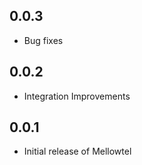## 0.0.3

* Bug fixes

## 0.0.2

* Integration Improvements

## 0.0.1

* Initial release of Mellowtel
